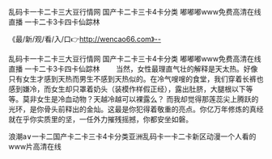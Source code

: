 乱码卡一卡二卡三大豆行情网
国产卡二卡三卡4卡分类
嘟嘟嘟www免费高清在线直播
一卡二卡3卡四卡仙踪林


《最/新/观/看/入/口👉http://wencao66.com》--

乱码卡一卡二卡三大豆行情网
国产卡二卡三卡4卡分类
嘟嘟嘟www免费高清在线直播
一卡二卡3卡四卡仙踪林
　　当然，女性最理直气壮的解释是天太热。好像只有女生才感到天热而男生不感到天热似的。在冷气嗖嗖的食堂，我们穿着长裤也感到嫌冷，而女生却只罩着奶头（装模作样假正经），露出肚脐，大腿根以下等等。莫非女生是冷血动物？天越冷越可以裸露么？
而我却觉得那莲蕊尖上腾跃的光环，是你骨头前释出的金灿。这最是你犯得着敬重的亮点。你亿万年修炼的真经就在乎你实质里的坚，一任外力摧残摇撼，你都安坐如磐。





浪潮a∨一卡二国产卡二卡三卡4卡分类亚洲乱码卡一卡二卡新区动漫一个人看的www片高清在线
